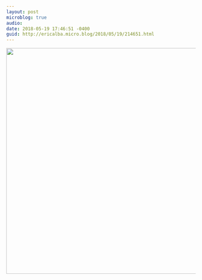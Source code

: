 ```yaml
---
layout: post
microblog: true
audio: 
date: 2018-05-19 17:46:51 -0400
guid: http://ericalba.micro.blog/2018/05/19/214651.html
---
```



<img src="http://micro.ericalba.com/uploads/2018/f32f249d8b.jpg" width="600" height="600" />
